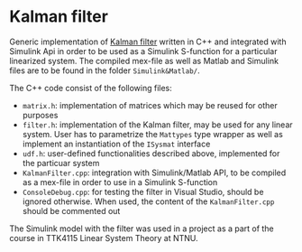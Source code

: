 # Kalman filter
Generic implementation of [Kalman filter](https://en.wikipedia.org/wiki/Kalman_filter) written in C++ and integrated with Simulink Api in order to be used as a Simulink S-function for a particular linearized system. The compiled mex-file as well as Matlab and Simulink files are to be found in the folder `Simulink&Matlab/`. 

The C++ code consist of the following files:
* `matrix.h`: implementation of matrices which may be reused for other purposes
* `filter.h`: implementation of the Kalman filter, may be used for any linear system. User has to parametrize the `Mattypes` type wrapper as well as implement an instantiation of the `ISysmat` interface
* `udf.h`: user-defined functionalities described above, implemented for the particuar system
* `KalmanFilter.cpp`: integration with Simulink/Matlab API, to be compiled as a mex-file in order to use in a Simulink S-function
* `ConsoleDebug.cpp`: for testing the filter in Visual Studio, should be ignored otherwise. When used, the content of the `KalmanFilter.cpp` should be commented out

The Simulink model with the filter was used in a project as a part of the course in TTK4115 Linear System Theory at NTNU.

